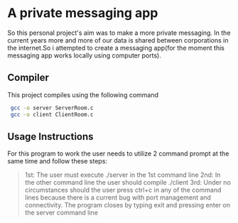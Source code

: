 # A private messaging app

So this personal project's aim was to make a more private messaging. In the current years more and more of our data is shared between corporations in the internet.So i attempted to create
a messaging app(for the moment this messaging app works locally using computer ports).

##  Compiler
This project compiles using the following command

````bash
 gcc -o server ServerRoom.c
 gcc -o client ClientRoom.c
````

## Usage Instructions
For this program to work the user needs to utilize 2 command prompt at the same time and follow these steps:
> 1st: The user must execute ./server in the 1st command line
> 2nd: In the other command line the user should compile ./client
> 3rd: Under no circumstances should the user press ctrl+c in any of the command lines because there is a current bug with port management and connectivity. The program closes by typing exit and pressing enter on the server command line



